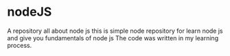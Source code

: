 # nodeJS
A repository all about node js
this is simple node repository for learn node js and give you fundamentals of node js
The code was written in my learning process.
